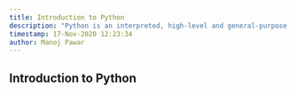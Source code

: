 ```yaml
---
title: Introduction to Python
description: "Python is an interpreted, high-level and general-purpose programming language. Python's design philosophy..."
timestamp: 17-Nov-2020 12:23:34
author: Manoj Pawar
---
```

## Introduction to Python 